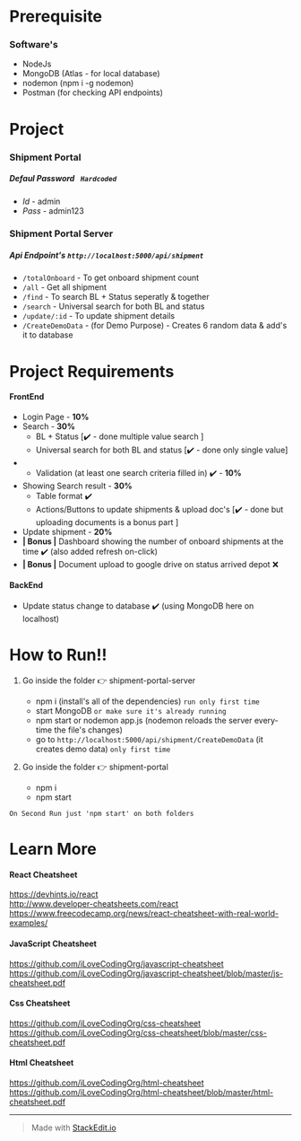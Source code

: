 # Prerequisite

### Software's
- NodeJs
- MongoDB (Atlas - for local database)
- nodemon (npm i -g nodemon)
- Postman (for checking API endpoints)


# Project

### Shipment Portal 

##### **Defaul Password** ` Hardcoded` 
-  *Id* - admin
-  *Pass* - admin123

### Shipment Portal Server
  
##### Api Endpoint's `http://localhost:5000/api/shipment`
- `/totalOnboard` - To get onboard shipment count 
- `/all` - Get all shipment
- `/find` - To search BL + Status seperatly & together
-  `/search` - Universal search for both BL and status
- `/update/:id` - To update shipment details 
- `/CreateDemoData` - (for Demo Purpose) - Creates 6 random data & add's it to database 
  

# Project Requirements

####  FrontEnd
- Login Page - **10%**
- Search  - **30%**
	- BL + Status [✔️ - done multiple value search ]
	- Universal search for both BL and status [✔️ - done only single value]
-	- Validation (at least one search criteria filled in) ✔️ - **10%**
-	Showing Search result - **30%**
	- Table format ✔️
	- Actions/Buttons to update shipments & upload doc's [✔️ - done but uploading documents is a bonus part ]
-  Update shipment - **20%**
- **| Bonus |** Dashboard showing the number of onboard shipments at the time ✔️ (also added refresh on-click)
- **| Bonus |** Document upload to google drive on status arrived depot ❌


####  BackEnd
 - Update status change to database ✔️ (using MongoDB here on localhost)


 # How to Run!! 
 1.   Go inside the folder 👉 shipment-portal-server
	  - npm  i	(install's all of the dependencies) `run only first time`
	  - start MongoDB `or make sure it's already running`
	  - npm start or nodemon app.js (nodemon reloads the server every-time the file's changes)
	  -  go to `http://localhost:5000/api/shipment/CreateDemoData` (it creates demo data) `only first time`

 2.  Go inside the folder 👉 shipment-portal 
	 - npm i 
	 - npm start

`On Second Run just 'npm start' on both folders`

# Learn More

#### React Cheatsheet
https://devhints.io/react  
http://www.developer-cheatsheets.com/react  
https://www.freecodecamp.org/news/react-cheatsheet-with-real-world-examples/  

#### JavaScript Cheatsheet
https://github.com/iLoveCodingOrg/javascript-cheatsheet  
https://github.com/iLoveCodingOrg/javascript-cheatsheet/blob/master/js-cheatsheet.pdf

#### Css Cheatsheet
https://github.com/iLoveCodingOrg/css-cheatsheet  
https://github.com/iLoveCodingOrg/css-cheatsheet/blob/master/css-cheatsheet.pdf

#### Html Cheatsheet
https://github.com/iLoveCodingOrg/html-cheatsheet  
https://github.com/iLoveCodingOrg/html-cheatsheet/blob/master/html-cheatsheet.pdf


___

> Made with [StackEdit.io](https://stackedit.io/app)
